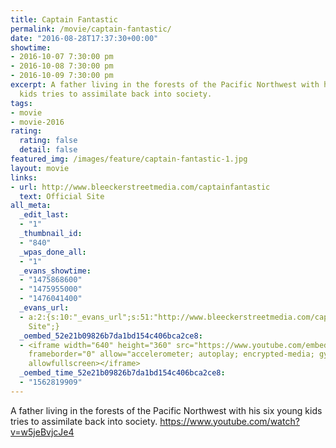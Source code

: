 ```yaml
---
title: Captain Fantastic
permalink: /movie/captain-fantastic/
date: "2016-08-28T17:37:30+00:00"
showtime:
- 2016-10-07 7:30:00 pm
- 2016-10-08 7:30:00 pm
- 2016-10-09 7:30:00 pm
excerpt: A father living in the forests of the Pacific Northwest with his six young
  kids tries to assimilate back into society.
tags:
- movie
- movie-2016
rating:
  rating: false
  detail: false
featured_img: /images/feature/captain-fantastic-1.jpg
layout: movie
links:
- url: http://www.bleeckerstreetmedia.com/captainfantastic
  text: Official Site
all_meta:
  _edit_last:
  - "1"
  _thumbnail_id:
  - "840"
  _wpas_done_all:
  - "1"
  _evans_showtime:
  - "1475868600"
  - "1475955000"
  - "1476041400"
  _evans_url:
  - a:2:{s:10:"_evans_url";s:51:"http://www.bleeckerstreetmedia.com/captainfantastic";s:15:"_evans_url_name";s:13:"Official
    Site";}
  _oembed_52e21b09826b7da1bd154c406bca2ce8:
  - <iframe width="640" height="360" src="https://www.youtube.com/embed/w5jeBvjcJe4?feature=oembed"
    frameborder="0" allow="accelerometer; autoplay; encrypted-media; gyroscope; picture-in-picture"
    allowfullscreen></iframe>
  _oembed_time_52e21b09826b7da1bd154c406bca2ce8:
  - "1562819909"
---
```


A father living in the forests of the Pacific Northwest with his six young kids tries to assimilate back into society. https://www.youtube.com/watch?v=w5jeBvjcJe4